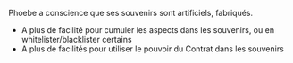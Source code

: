 Phoebe a conscience que ses souvenirs sont artificiels, fabriqués.
- A plus de facilité pour cumuler les aspects dans les souvenirs, ou en whitelister/blacklister certains
- A plus de facilités pour utiliser le pouvoir du Contrat dans les souvenirs